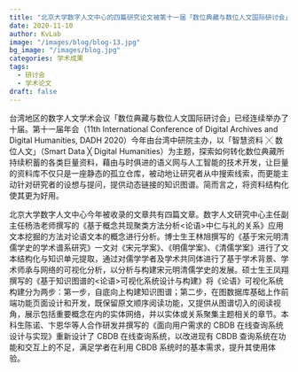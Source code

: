```yaml
---
title: "北京大学数字人文中心的四篇研究论文被第十一届「数位典藏与数位人文国际研讨会」接收"
date: 2020-11-10
author: KvLab
image: "/images/blog/blog-13.jpg"
bg_image: "/images/blog.jpg"
categories: 学术成果
tags:
  - 研讨会
  - 学术论文
draft: false
---
```


台湾地区的数字人文学术会议「数位典藏与数位人文国际研讨会」已经连续举办了十届。第十一届年会（11th International Conference of Digital Archives and Digital Humanities, DADH 2020）今年由台湾中研院主办，以「智慧资料 ╳ 数位人文」（Smart Data ╳ Digital Humanities）为主题，探索如何转化数位典藏所持续积蓄的各类巨量资料，藉由与时俱进的语义网与人工智能的技术开发，让巨量的资料库不仅只是一座静态的孤立仓库，被动地让研究者从中搜索线索，而更能主动针对研究者的设想与提问，提供动态链接的知识图谱。简而言之，将资料结构化使其更为好用。

<!--more-->

北京大学数字人文中心今年被收录的文章共有四篇文章。数字人文研究中心主任副主任杨浩老师撰写的《基于概念共现聚类方法分析<论语>中仁与礼的关系》应用文本挖掘的方法对论语文本的概念进行分析。博士生王林旭撰写的《基于宋元明清儒学史的学术谱系研究》一文对《宋元学案》、《明儒学案》、《清儒学案》进行了文本结构化与知识单元提取，通过对儒学学者及学术共同体进行了基于学术背景、学术师承与网络的可视化分析，以分析与构建宋元明清儒学史的发展。硕士生王凤翔撰写的《基于知识图谱的<论语>可视化系统设计与构建》将《论语》可视化系统构建分为两步：第一步，自底向上构建知识图谱；第二步，在图数据库基础上作前端功能页面设计和开发，既保留原文顺序阅读功能，又提供从图谱切入的阅读视角，展示包括重要概念在内的实体网络，并以实体或关系聚集主题相关的章节。本科生陈诺、卞恩华等人合作研发并撰写的《面向用户需求的 CBDB 在线查询系统设计与实现》重新设计了 CBDB 在线查询系统，以改进现有 CBDB 查询系统在功能和交互上的不足，满足学者在利用 CBDB 系统时的基本需求，提升其使用体验。
